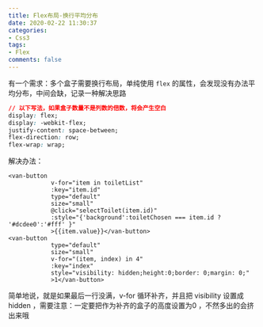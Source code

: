 ```yaml
---
title: Flex布局-换行平均分布
date: 2020-02-22 11:30:37
categories:
- Css3
tags:
- Flex
comments: false
---
```


有一个需求：多个盒子需要换行布局，单纯使用 `flex` 的属性，会发现没有办法平均分布，中间会缺，记录一种解决思路

```css
// 以下写法，如果盒子数量不是列数的倍数，将会产生空白
display: flex;
display: -webkit-flex;
justify-content: space-between;
flex-direction: row;
flex-wrap: wrap;
```

<!-- more -->

解决办法：

```vue
<van-button
            v-for="item in toiletList"
            :key="item.id"
            type="default"
            size="small"
            @click="selectToilet(item.id)"
            :style="{'background':toiletChosen === item.id ? '#dcdee0':'#fff' }"
            >{{item.value}}</van-button>
<van-button
            type="default"
            size="small"
            v-for="(item, index) in 4"
            :key="index"
            style="visibility: hidden;height:0;border: 0;margin: 0;"
            >1</van-button>
```

简单地说，就是如果最后一行没满，v-for 循环补齐，并且把 visibility 设置成 hidden ，需要注意：一定要把作为补齐的盒子的高度设置为0 ，不然多出的会挤出来哦

